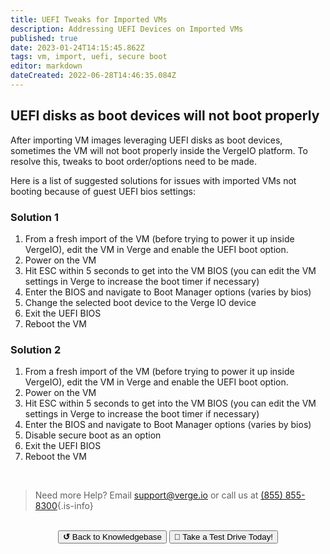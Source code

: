 ```yaml
---
title: UEFI Tweaks for Imported VMs
description: Addressing UEFI Devices on Imported VMs
published: true
date: 2023-01-24T14:15:45.862Z
tags: vm, import, uefi, secure boot
editor: markdown
dateCreated: 2022-06-28T14:46:35.084Z
---
```


## UEFI disks as boot devices will not boot properly  

After importing VM images leveraging UEFI disks as boot devices, sometimes the VM will not boot properly inside the VergeIO platform.  To resolve this, tweaks to boot order/options need to be made.


Here is a list of suggested solutions for issues with imported VMs not booting because of guest UEFI bios settings:

### Solution 1

1. From a fresh import of the VM (before trying to power it up inside VergeIO), edit the VM in Verge and enable the UEFI boot option.
2. Power on the VM
3. Hit ESC within 5 seconds to get into the VM BIOS (you can edit the VM settings in Verge to increase the boot timer if necessary)
4. Enter the BIOS and navigate to Boot Manager options (varies by bios)
5. Change the selected boot device to the Verge IO device
6. Exit the UEFI BIOS
7. Reboot the VM 

### Solution 2

1. From a fresh import of the VM (before trying to power it up inside VergeIO), edit the VM in Verge and enable the UEFI boot option.
1. Power on the VM
1. Hit ESC within 5 seconds to get into the VM BIOS (you can edit the VM settings in Verge to increase the boot timer if necessary)
1. Enter the BIOS and navigate to Boot Manager options (varies by bios)
1. Disable secure boot as an option
1. Exit the UEFI BIOS
1. Reboot the VM 
<br>

> Need more Help? Email <a href="mailto:support@verge.io?subject=Support Inquiry" target="_blank" rel="noopener noreferrer">support@verge.io</a> or call us at <a href="tel:+855-855-8300">(855) 855-8300</a>{.is-info}

<br>
<div style="text-align: center">
  <a href="https://wiki.verge.io/en/public/kb"><button class="button-grey"> <b>↺</b> Back to Knowledgebase</button></a>
<a href="https://www.verge.io/test-drive"><button class="button-orange">🚗 Take a Test Drive Today!</button></a>
</div>